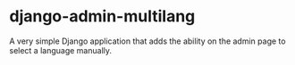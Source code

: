 # django-admin-multilang
A very simple Django application that adds the ability on the admin page to select a language manually.
